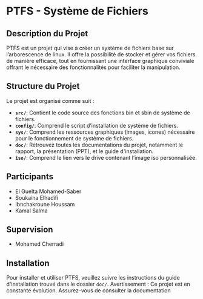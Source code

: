 # PTFS - Système de Fichiers 

## Description du Projet

PTFS est un projet qui vise à créer un système de fichiers base sur l’arborescence de linux. Il offre la possibilité de stocker et gérer vos fichiers de manière efficace, tout en fournissant une interface graphique conviviale offrant le nécessaire des fonctionnalités pour faciliter la manipulation.

## Structure du Projet

Le projet est organisé comme suit :

- **`src/`**: Contient le code source des fonctions bin et sbin de système de fichiers.
- **`config/`**: Comprend le script d’installation de système de fichiers.
- **`sys/`**: Comprend les ressources graphiques (images, icones) nécessaire pour le fonctionnement de système de fichiers.
- **`doc/`**: Retrouvez toutes les documentations du projet, notamment le rapport, la présentation (PPT), et le guide d'installation.
- **`iso/`**: Comprend le lien vers le drive contenant l’image iso personnalisée.

## Participants
- El Guelta Mohamed-Saber 
- Soukaina Elhadifi
- Ibnchakroune Houssam 
- Kamal Salma 

## Supervision
- Mohamed Cherradi

## Installation
Pour installer et utiliser PTFS, veuillez suivre les instructions du guide d'installation trouvé dans le dossier `doc/`.
Avertissement :  Ce projet est en constante évolution. Assurez-vous de consulter la documentation 
